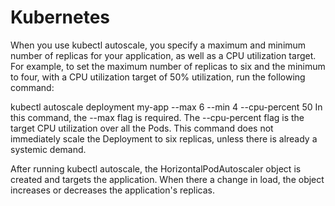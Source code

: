 # Kubernetes

When you use kubectl autoscale, you specify a maximum and minimum number of replicas for your application, as well as a CPU utilization target. For example, to set the maximum number of replicas to six and the minimum to four, with a CPU utilization target of 50% utilization, run the following command:

kubectl autoscale deployment my-app --max 6 --min 4 --cpu-percent 50
In this command, the --max flag is required. The --cpu-percent flag is the target CPU utilization over all the Pods. This command does not immediately scale the Deployment to six replicas, unless there is already a systemic demand.

After running kubectl autoscale, the HorizontalPodAutoscaler object is created and targets the application. When there a change in load, the object increases or decreases the application's replicas.
